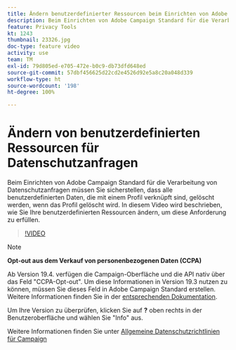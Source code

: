 ```yaml
---
title: Ändern benutzerdefinierter Ressourcen beim Einrichten von Adobe Campaign Standard für Datenschutzanfragen
description: Beim Einrichten von Adobe Campaign Standard für die Verarbeitung von Datenschutzanfragen müssen Sie sicherstellen, dass alle benutzerdefinierten Daten, die mit einem Profil verknüpft sind, gelöscht werden, wenn das Profil gelöscht wird. In diesem Video wird beschrieben, wie Sie Ihre benutzerdefinierten Ressourcen ändern, um diese Anforderung zu erfüllen.
feature: Privacy Tools
kt: 1243
thumbnail: 23326.jpg
doc-type: feature video
activity: use
team: TM
exl-id: 79d805ed-e705-472e-b0c9-db73dfd648ed
source-git-commit: 57dbf456625d22cd2e4526d92e5a8c20a048d339
workflow-type: ht
source-wordcount: '198'
ht-degree: 100%

---
```


# Ändern von benutzerdefinierten Ressourcen für Datenschutzanfragen

Beim Einrichten von Adobe Campaign Standard für die Verarbeitung von Datenschutzanfragen müssen Sie sicherstellen, dass alle benutzerdefinierten Daten, die mit einem Profil verknüpft sind, gelöscht werden, wenn das Profil gelöscht wird. In diesem Video wird beschrieben, wie Sie Ihre benutzerdefinierten Ressourcen ändern, um diese Anforderung zu erfüllen.

>[!VIDEO](https://video.tv.adobe.com/v/23326?quality=12)

>[!NOTE]
>
>**Opt-out aus dem Verkauf von personenbezogenen Daten (CCPA)**
>
>Ab Version 19.4. verfügen die Campaign-Oberfläche und die API nativ über das Feld &quot;CCPA-Opt-out&quot;. Um diese Informationen in Version 19.3 nutzen zu können, müssen Sie dieses Feld in Adobe Campaign Standard erstellen. Weitere Informationen finden Sie in der [entsprechenden Dokumentation](https://experienceleague.adobe.com/docs/campaign-standard/using/getting-started/privacy/privacy-requests.html?lang=de#privacy-requests).
>
> Um Ihre Version zu überprüfen, klicken Sie auf **?** oben rechts in der Benutzeroberfläche und wählen Sie &quot;Info&quot; aus.

Weitere Informationen finden Sie unter [Allgemeine Datenschutzrichtlinien für Campaign](https://experienceleague.adobe.com/docs/campaign-classic/using/getting-started/privacy/privacy-management.html?lang=de)
